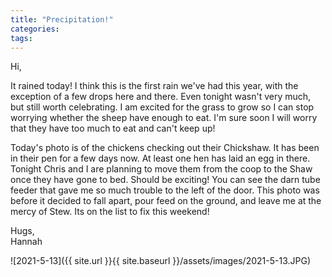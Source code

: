 ```yaml
---
title: "Precipitation!"
categories:
tags:
---
```


Hi,

It rained today! I think this is the first rain we've had this year, with the exception of a few drops here and there. Even tonight wasn't very much, but still worth celebrating. I am excited for the grass to grow so I can stop worrying whether the sheep have enough to eat. I'm sure soon I will worry that they have too much to eat and can't keep up!

Today's photo is of the chickens checking out their Chickshaw. It has been in their pen for a few days now. At least one hen has laid an egg in there. Tonight Chris and I are planning to move them from the coop to the Shaw once they have gone to bed. Should be exciting! You can see the darn tube feeder that gave me so much trouble to the left of the door. This photo was before it decided to fall apart, pour feed on the ground, and leave me at the mercy of Stew. Its on the list to fix this weekend!

Hugs,<br />
Hannah

![2021-5-13]({{ site.url }}{{ site.baseurl }}/assets/images/2021-5-13.JPG)
